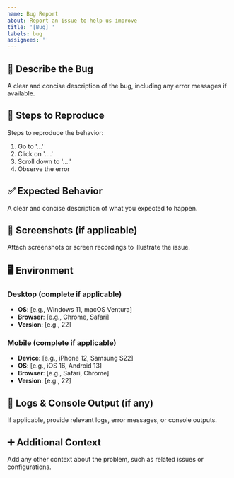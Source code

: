 ```yaml
---
name: Bug Report
about: Report an issue to help us improve
title: '[Bug] '
labels: bug
assignees: ''
---
```


## 🐞 Describe the Bug

A clear and concise description of the bug, including any error messages if available.

## 🔄 Steps to Reproduce

Steps to reproduce the behavior:

1. Go to '...'
2. Click on '....'
3. Scroll down to '....'
4. Observe the error

## ✅ Expected Behavior

A clear and concise description of what you expected to happen.

## 📸 Screenshots (if applicable)

Attach screenshots or screen recordings to illustrate the issue.

## 🖥 Environment

### Desktop (complete if applicable)

- **OS**: [e.g., Windows 11, macOS Ventura]
- **Browser**: [e.g., Chrome, Safari]
- **Version**: [e.g., 22]

### Mobile (complete if applicable)

- **Device**: [e.g., iPhone 12, Samsung S22]
- **OS**: [e.g., iOS 16, Android 13]
- **Browser**: [e.g., Safari, Chrome]
- **Version**: [e.g., 22]

## 📄 Logs & Console Output (if any)

If applicable, provide relevant logs, error messages, or console outputs.

## ➕ Additional Context

Add any other context about the problem, such as related issues or configurations.
